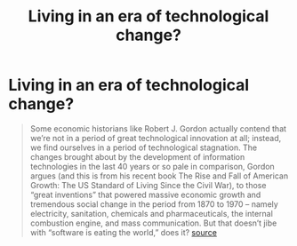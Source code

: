 ﻿---
backlinks:
- title: Society
  url: /memex/sense/Society/society.html
title: Living in an era of technological change?
---
# Living in an era of technological change?

> Some economic historians like Robert J. Gordon actually contend that we’re not in a period of great technological innovation at all; instead, we find ourselves in a period of technological stagnation. The changes brought about by the development of information technologies in the last 40 years or so pale in comparison, Gordon argues (and this is from his recent book The Rise and Fall of American Growth: The US Standard of Living Since the Civil War), to those “great inventions” that powered massive economic growth and tremendous social change in the period from 1870 to 1970 – namely electricity, sanitation, chemicals and pharmaceuticals, the internal combustion engine, and mass communication. But that doesn’t jibe with “software is eating the world,” does it? [source](http://hackeducation.com/2016/11/02/futures)